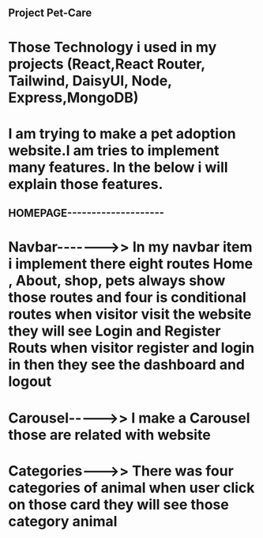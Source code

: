 ## Project Pet-Care 
# Those Technology i used in my projects (React,React Router, Tailwind, DaisyUI, Node, Express,MongoDB)

# I am trying to make a pet adoption website.I am tries to implement many features. In the below i will explain those features.

## HOMEPAGE--------------------

# Navbar------->> In my navbar item i implement there eight routes Home , About, shop, pets always show those routes and four is conditional routes when visitor visit the website they will see Login and Register Routs when visitor register and login in then they see the dashboard and logout


# Carousel----->> I make a Carousel those are related with website

# Categories--->> There was four categories of animal when user click on those card they will see those category animal